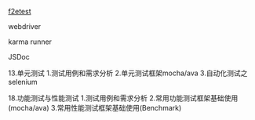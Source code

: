 


[f2etest](https://github.com/alibaba/f2etest)


webdriver


karma runner


JSDoc


13.单元测试
1.测试用例和需求分析
2.单元测试框架mocha/ava
3.自动化测试之selenium

18.功能测试与性能测试
1.测试用例和需求分析
2.常用功能测试框架基础使用(mocha/ava)
3.常用性能测试框架基础使用(Benchmark)